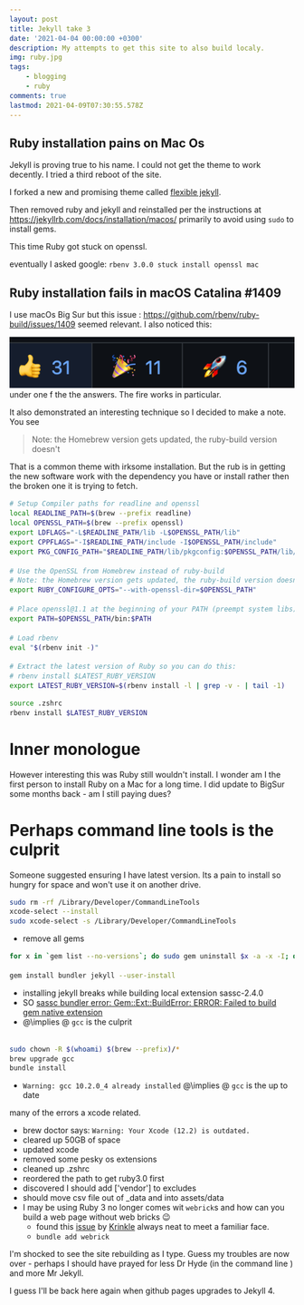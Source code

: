```yaml
---
layout: post
title: Jekyll take 3
date: '2021-04-04 00:00:00 +0300'
description: My attempts to get this site to also build localy.
img: ruby.jpg
tags:
    - blogging
    - ruby
comments: true
lastmod: 2021-04-09T07:30:55.578Z
---
```


## Ruby installation pains on Mac Os

Jekyll is proving true to his name. I could not get the theme to work decently. I tried a third reboot of the site.

I forked a new and promising theme called [flexible jekyll](http://artemsheludko.com/flexible-jekyll/). 

Then removed ruby and jekyll and reinstalled per the instructions at https://jekyllrb.com/docs/installation/macos/ primarily to avoid using `sudo` to install gems.

This time Ruby got stuck on openssl.

eventually I asked google: `rbenv 3.0.0 stuck install openssl mac`

## Ruby installation fails in macOS Catalina #1409

I use macOs Big Sur but this issue : https://github.com/rbenv/ruby-build/issues/1409 seemed relevant. I also noticed this:

![thumbs up](/assets/img/thumbsup.png) under one f the the answers. The fire works in particular.

It also demonstrated an interesting technique so I decided to make a note.
You see 

>  Note: the Homebrew version gets updated, the ruby-build version doesn't

That is a common theme with irksome installation. But the rub is in getting the new software work with the dependency you have or install rather then the  broken one it is trying to fetch.

```zsh
# Setup Compiler paths for readline and openssl
local READLINE_PATH=$(brew --prefix readline)
local OPENSSL_PATH=$(brew --prefix openssl)
export LDFLAGS="-L$READLINE_PATH/lib -L$OPENSSL_PATH/lib"
export CPPFLAGS="-I$READLINE_PATH/include -I$OPENSSL_PATH/include"
export PKG_CONFIG_PATH="$READLINE_PATH/lib/pkgconfig:$OPENSSL_PATH/lib/pkgconfig"

# Use the OpenSSL from Homebrew instead of ruby-build
# Note: the Homebrew version gets updated, the ruby-build version doesn't
export RUBY_CONFIGURE_OPTS="--with-openssl-dir=$OPENSSL_PATH"

# Place openssl@1.1 at the beginning of your PATH (preempt system libs)
export PATH=$OPENSSL_PATH/bin:$PATH

# Load rbenv
eval "$(rbenv init -)"

# Extract the latest version of Ruby so you can do this:
# rbenv install $LATEST_RUBY_VERSION
export LATEST_RUBY_VERSION=$(rbenv install -l | grep -v - | tail -1)
```

```zsh
source .zshrc
rbenv install $LATEST_RUBY_VERSION
```

# Inner monologue 

However interesting this was Ruby still wouldn't install.
I wonder am I the first person to install Ruby on a Mac for a long time.
I did update to BigSur some months back - am I still paying dues? 

# Perhaps command line tools is the culprit

Someone suggested ensuring I have latest version. 
Its a pain to install so hungry for space and won't use it on another drive.


```zsh
sudo rm -rf /Library/Developer/CommandLineTools
xcode-select --install
sudo xcode-select -s /Library/Developer/CommandLineTools
```

- remove all gems 

```zsh
for x in `gem list --no-versions`; do sudo gem uninstall $x -a -x -I; done

gem install bundler jekyll --user-install

```

- installing jekyll breaks while building local extension sassc-2.4.0
- SO [sassc bundler error: Gem::Ext::BuildError: ERROR: Failed to build gem native extension](https://stackoverflow.com/questions/54520459/sassc-bundler-error-gemextbuilderror-error-failed-to-build-gem-native-ext)
- @\implies @ `gcc` is the culprit

```zsh

sudo chown -R $(whoami) $(brew --prefix)/*
brew upgrade gcc
bundle install
```
- `Warning: gcc 10.2.0_4 already installed` @\implies @ `gcc` is the up to date

many of the errors a xcode related.

- brew doctor says: `Warning: Your Xcode (12.2) is outdated.`
- cleared up 50GB of space 
- updated xcode
- removed some pesky os extensions
- cleaned up .zshrc
- reordered the path to get ruby3.0 first
- discovered I should add ['vendor'] to excludes
- should move csv file out of _data and into assets/data
- I may be using Ruby 3 no longer comes wit `webrick`s and how can you build a web page without web bricks :wink:
    - found this [issue](https://github.com/github/pages-gem/issues/752) by [Krinkle](https://github.com/Krinkle) always neat to meet a familiar face.
    - `bundle add webrick`

I'm shocked to see the site rebuilding as I type.
Guess my troubles are now over - perhaps I should have prayed for less Dr Hyde (in the command line ) and more Mr Jekyll.

I guess I'll be back here again when github pages upgrades to Jekyll 4.
